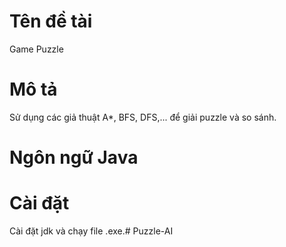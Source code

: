 # Tên đề tài
Game Puzzle
# Mô tả
Sử dụng các giả thuật A*, BFS, DFS,... để giải puzzle và so sánh.
# Ngôn ngữ Java
# Cài đặt
Cài đặt jdk và chạy file .exe.#   P u z z l e - A I  
 
